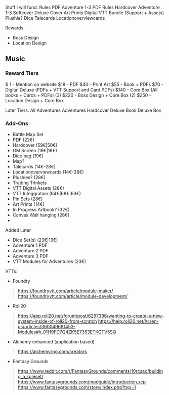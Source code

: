 Stuff I will fund:
Rules PDF
Adventure 1-3 PDF
Rules Hardcover
Adventure 1-3 Softcover
Deluxe Cover
Art Prints
Digital VTT Bundle (Support + Assets)
Plushie?
Dice
Talecards
Locationoverviewcards

Rewards
- Boss Design
- Location Design

Music
-  

### Reward Tiers
$ 1 - Mention on website
$18 - PDF
$40 - Print Art
$55 - Book + PDFs
$70 - Digital Deluxe (PDFs + VTT Support and Card PDFs)
$140 - Core Box (All books + Cards + PDFs)
(3) $220 - Boss Design + Core Box
(2) $250 - Location Design + Core Box

Later Tiers:
All Adventures
Adventures Hardcover
Deluxe Book
Deluxe Box

### Add-Ons
- Battle Map Set
- PDF (22€)
- Hardcover (59€|50€)
- GM Screen (19€|19€)
- Dice bag (19€)
- Map?
- Talecards (14€-28€)
- Locationoverviewcards (14€-28€)
- Plushies? (28€)
- Trading Trinkets
- VTT Digital Assets (28€)
- VTT Integgration (64€|68€|63€)
- Pin Sets (28€)
- Art Prints (14€)
- In Progress Artbook? (32€)
- Canvas Wall hanging (28€)
- 

Added Later
- Dice Set(s) (23€|19€)
- Adventure 1 PDF
- Adventure 2 PDF
- Adventure 3 PDF
- VTT Modules for Adventures (23€)

VTTs:
- Foundry
> https://foundryvtt.com/article/module-maker/
> https://foundryvtt.com/article/module-development/
- Roll20
> https://app.roll20.net/forum/post/6297396/wanting-to-create-a-new-system-inside-of-roll20-from-scratch
> https://help.roll20.net/hc/en-us/articles/360049691453-Modules#h_01H9FD7Q4ZK5E7353ETKGTV5SQ
- Alchemy enhanced (application based)
> https://alchemyrpg.com/creators
- Fantasy Grounds
> https://www.reddit.com/r/FantasyGrounds/comments/10rcsao/building_a_ruleset/
> https://www.fantasygrounds.com/modguide/introduction.xcp
> https://www.fantasygrounds.com/store/index.php?typ=1